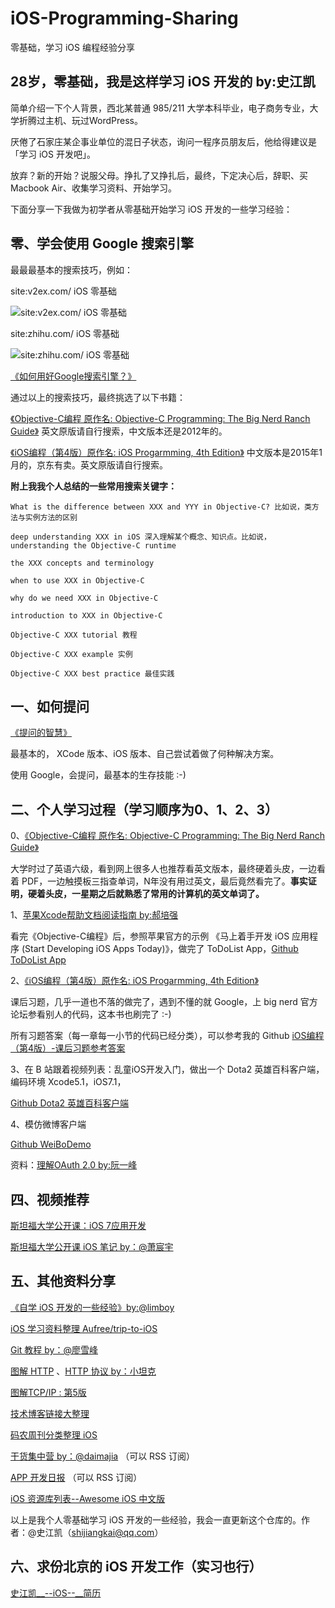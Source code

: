 # iOS-Programming-Sharing
零基础，学习 iOS 编程经验分享



28岁，零基础，我是这样学习 iOS 开发的 by:史江凯
------------------------
简单介绍一下个人背景，西北某普通 985/211 大学本科毕业，电子商务专业，大学折腾过主机、玩过WordPress。

厌倦了石家庄某企事业单位的混日子状态，询问一程序员朋友后，他给得建议是「学习 iOS 开发吧」。

放弃？新的开始？说服父母。挣扎了又挣扎后，最终，下定决心后，辞职、买 Macbook Air、收集学习资料、开始学习。

下面分享一下我做为初学者从零基础开始学习 iOS 开发的一些学习经验：


零、学会使用 Google 搜索引擎
--------------------------
最最最基本的搜索技巧，例如：

site:v2ex.com/ iOS 零基础

![site:v2ex.com/ iOS 零基础](http://i.imgur.com/P3oGR77.png)


site:zhihu.com/ iOS 零基础

![site:zhihu.com/ iOS 零基础](http://i.imgur.com/RgJLNQ0.png)


[《如何用好Google搜索引擎？》](http://www.zhihu.com/question/20161362)

通过以上的搜索技巧，最终挑选了以下书籍：

[《Objective-C编程 原作名: Objective-C Programming: The Big Nerd Ranch Guide》](http://book.douban.com/subject/19962787/) 英文原版请自行搜索，中文版本还是2012年的。

[《iOS编程（第4版）原作名: iOS Progarmming, 4th Edition》](http://book.douban.com/subject/26287812/) 中文版本是2015年1月的，京东有卖。英文原版请自行搜索。



**附上我我个人总结的一些常用搜索关键字：**

    What is the difference between XXX and YYY in Objective-C? 比如说，类方法与实例方法的区别

	deep understanding XXX in iOS 深入理解某个概念、知识点。比如说，understanding the Objective-C runtime 

	the XXX concepts and terminology

	when to use XXX in Objective-C

	why do we need XXX in Objective-C

	introduction to XXX in Objective-C

	Objective-C XXX tutorial 教程

	Objective-C XXX example 实例

	Objective-C XXX best practice 最佳实践



一、如何提问
----------------------------
[《提问的智慧》](http://doc.zengrong.net/smart-questions/cn.html)

最基本的， XCode 版本、iOS 版本、自己尝试着做了何种解决方案。

使用 Google，会提问，最基本的生存技能 :-)


二、个人学习过程（学习顺序为0、1、2、3）
--------------------------
0、[《Objective-C编程 原作名: Objective-C Programming: The Big Nerd Ranch Guide》](http://book.douban.com/subject/19962787/) 

大学时过了英语六级，看到网上很多人也推荐看英文版本，最终硬着头皮，一边看着 PDF，一边触摸板三指查单词，N年没有用过英文，最后竟然看完了。**事实证明，硬着头皮，一星期之后就熟悉了常用的计算机的英文单词了。**



1、[苹果Xcode帮助文档阅读指南 by:郝培强](http://ourcoders.com/thread/show/117/)

看完《Objective-C编程》后，参照苹果官方的示例 《马上着手开发 iOS 应用程序 (Start Developing iOS Apps Today)》，做完了 ToDoList App，[Github ToDoList App](https://github.com/shijiangkai/ToDoList)

2、[《iOS编程（第4版）原作名: iOS Progarmming, 4th Edition》](http://book.douban.com/subject/26287812/)

课后习题，几乎一道也不落的做完了，遇到不懂的就 Google，上 big nerd 官方论坛参看别人的代码，这本书也刷完了 :-)

所有习题答案（每一章每一小节的代码已经分类），可以参考我的 Github [iOS编程（第4版）-课后习题参考答案](https://github.com/shijiangkai/Big-Nerd-Ranch-Challenges)

3、在 B 站跟着视频列表：乱童iOS开发入门，做出一个 Dota2 英雄百科客户端，编码环境 Xcode5.1，iOS7.1，

[Github Dota2 英雄百科客户端](https://github.com/shijiangkai/TableDemo)  

4、模仿微博客户端

[Github WeiBoDemo](https://github.com/shijiangkai/weiboDemo)

资料：[理解OAuth 2.0 by:阮一峰](http://www.ruanyifeng.com/blog/2014/05/oauth_2_0.html)


四、视频推荐
------------------------------------------
 [斯坦福大学公开课：iOS 7应用开发](http://v.163.com/special/opencourse/ios7.html)  

[斯坦福大学公开课 iOS 笔记 by：@萧宸宇](http://iiiyu.com/2012/10/25/ios-notes-navigation/)


五、其他资料分享
---------------------------------------
[《自学 iOS 开发的一些经验》by:@limboy](http://limboy.me/ios/2014/12/31/learning-ios.html/)

[iOS 学习资料整理 Aufree/trip-to-iOS](https://github.com/Aufree/trip-to-iOS)
 
[Git 教程 by：@廖雪峰](http://www.liaoxuefeng.com/wiki/0013739516305929606dd18361248578c67b8067c8c017b000)

[图解 HTTP](http://book.douban.com/subject/25863515/)  、[HTTP 协议 by：小坦克](http://www.cnblogs.com/TankXiao/category/415412.html)

[图解TCP/IP : 第5版](http://book.douban.com/subject/24737674/)

[技术博客链接大整理](http://www.gfzj.us/links/) 

[码农周刊分类整理 iOS](https://github.com/nemoTyrant/manong#IOS)

[干货集中营 by：@daimajia](http://tinyletter.com/daimajia/archive) （可以 RSS 订阅）

[APP 开发日报](http://app.memect.com/) （可以 RSS 订阅）

[iOS 资源库列表--Awesome iOS 中文版](http://app.memect.com/doc/ios.html)

以上是我个人零基础学习 iOS 开发的一些经验，我会一直更新这个仓库的。作者：@史江凯（shijiangkai@qq.com）



六、求份北京的 iOS 开发工作（实习也行）
--------------------------------
 [史江凯__--iOS--__简历](https://github.com/shijiangkai/MyResume)





